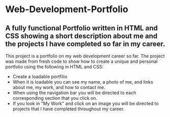 # Web-Development-Portfolio

## A fully functional Portfolio written in HTML and CSS showing a short description about me and the projects I have completed so far in my career.

This project is a portfolio on my web development career so far. The project was made from fresh code to show how to create a unique and personal portfolio using the following in HTML and CSS:

* Create a loadable portfilio
* When it is loadable you can see my name, a photo of me, and links about me, my work, and how to contact me.
* When using the navigation bar you will be directed to each corresponding section that you click on.
* If you look in "My Work" and click on an image you will be directed to projects that I have completed throughout my career.
 
